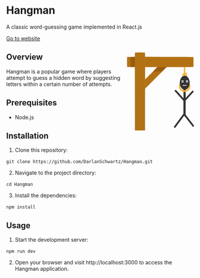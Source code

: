# Hangman

A classic word-guessing game implemented in React.js

[Go to website](https://hangman-git-main-darlanschwartz.vercel.app/)

## Overview [<img src="https://raw.githubusercontent.com/DarlanSchwartz/Hangman/main/public/assets/img/forca6.png" width='180px' align='right'>](https://hangman-git-main-darlanschwartz.vercel.app/)

Hangman is a popular game where players attempt to guess a hidden word by suggesting letters within a certain number of attempts.

## Prerequisites

- Node.js

## Installation

1. Clone this repository:

```shell
git clone https://github.com/DarlanSchwartz/Hangman.git
```
2. Navigate to the project directory:
```shell
cd Hangman
```
3. Install the dependencies:
```shell
npm install
```
## Usage
1. Start the development server:
```shell
npm run dev
```
2. Open your browser and visit http://localhost:3000 to access the Hangman application.
